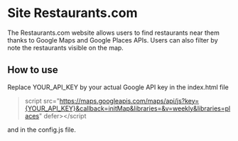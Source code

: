 # Site Restaurants.com

The Restaurants.com website allows users to find restaurants near them thanks to Google Maps and Google Places APIs. 
Users can also filter by note the restaurants visible on the map. 

## How to use
Replace YOUR_API_KEY by your actual Google API key in the index.html file

>script src="https://maps.googleapis.com/maps/api/js?key={YOUR_API_KEY}&callback=initMap&libraries=&v=weekly&libraries=places" defer></script

and in the config.js file. 